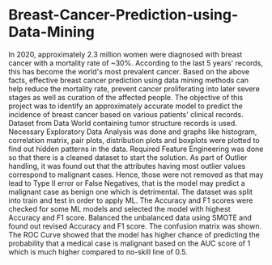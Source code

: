 # Breast-Cancer-Prediction-using-Data-Mining
In 2020, approximately 2.3 million women were diagnosed with breast cancer with a mortality rate of ~30%. According to the last 5 years' records, this has become the world's most prevalent cancer. Based on the above facts, effective breast cancer prediction using data mining methods can help reduce the mortality rate, prevent cancer proliferating into later severe stages as well as curation of the affected people. The objective of this project was to identify an approximately accurate model to predict the incidence of breast cancer based on various patients' clinical records. Dataset from Data World containing tumor structure records is used. Necessary Exploratory Data Analysis was done and graphs like histogram, correlation matrix, pair plots, distribution plots and boxplots were plotted to find out hidden patterns in the data. Required Feature Engineering was done so that there is a cleaned dataset to start the solution. As part of Outlier handling, it was found out that the attributes having most outlier values correspond to malignant cases. Hence, those were not removed as that may lead to Type II error or False Negatives, that is the model may predict a malignant case as benign one which is detrimental. The dataset was split into train and test in order to apply ML. The Accuracy and F1 scores were checked for some ML models and selected the model with highest Accuracy and F1 score. Balanced the unbalanced data using SMOTE and found out revised Accuracy and F1 score. The confusion matrix was shown. The ROC Curve showed that the model has higher chance of predicting the probability that a medical case is malignant based on the AUC score of 1 which is much higher compared to no-skill line of 0.5.
